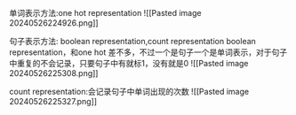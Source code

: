 单词表示方法:one hot representation
![[Pasted image 20240526224926.png]]

句子表示方法: boolean representation,count representation
 boolean representation，和one hot 差不多，不过一个是句子一个是单词表示，对于句子中重复的不会记录，只要句子中有就标1，没有就是0
![[Pasted image 20240526225308.png]]

count representation:会记录句子中单词出现的次数
![[Pasted image 20240526225327.png]]